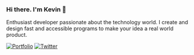 ### Hi there. I'm Kevin 👋

Enthusiast developer passionate about the technology world. I create and design fast and accessible programs to make your idea a real world product.

[![Portfolio](https://custom-icon-badges.herokuapp.com/badge/Visit%20my%20portfolio-000000?style=for-the-badge&logo=home-fill&logoColor=white)](http://hiyudev.me/)
[![Twitter](https://img.shields.io/badge/Follow%20me%20on%20Twitter-1DA1F2?style=for-the-badge&logo=twitter&logoColor=white)](https://hiyudev.me/social/twitter)
